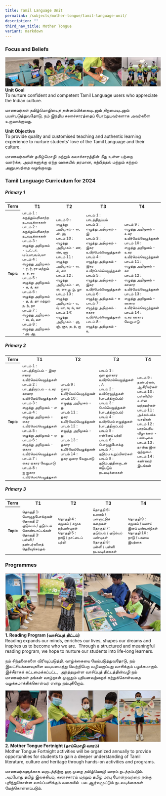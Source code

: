 ```yaml
---
title: Tamil Language Unit
permalink: /subjects/mother-tongue/tamil-language-unit/
description: ""
third_nav_title: Mother Tongue
variant: markdown
---
```

### Focus and Beliefs

![intro](/images/mt-tl-1.png)
**Unit Goal** <br>
To nurture confident and competent Tamil Language users who appreciate the Indian culture.

மாணவர்கள் தமிழ்மொழியைத் தன்னம்பிக்கையுடனும் திறமையுடனும் பயன்படுத்துவதோடு,&nbsp;நம் இந்திய கலாச்சாரத்தைப் போற்றுபவர்களாக அவர்களை உருவாக்குவது.

**Unit Objective** <br>
To provide quality and customised teaching and authentic learning experience to nurture students’ love of the Tamil Language and their culture.

மாணவர்களின் தமிழ்மொழி மற்றும் கலாச்சாரத்தின் மீது உள்ள பற்றை வளர்க்க,&nbsp;அவர்களுக்கு ஏற்ற வகையில் தரமான,&nbsp;கற்பித்தல் மற்றும் கற்றல் அனுபவத்தை வழங்குவது.&nbsp;&nbsp;

### Tamil Language Curriculum for 2024
##### Primary 1
<table>
	<tbody>
	<tr>
		<th width="8%" style="text-align: center">Term</th>
		<th width="23%" style="text-align: center">T1</th>
		<th width="23%" style="text-align: center">T2</th>
		<th width="23%" style="text-align: center">T3</th>
		<th width="23%" style="text-align: center">T4</th>
	</tr>
	<tr height="65px" style="font-size:12px">
		<th width="8%" style="text-align: center">Topic</th>
		<td width="23%" style="text-align: left">
பாடம் 1 : <br>கருத்துப்பரிமாற்ற நடவடிக்கைகள்<br>
பாடம் 2 : <br>கருத்துப்பரிமாற்ற நடவடிக்கைகள்<br>
பாடம் 3 : <br>எழுத்து அறிமுகம் - ட,ட்,டா, ப,ப்,பா,ம,ம்,மா<br>
பாடம் 4 : <br>எழுத்து அறிமுகம் - ர, ர், ரா மற்றும் ச, ச், சா<br>
பாடம் 5 : <br>எழுத்து அறிமுகம் - க, க், கா<br>
பாடம் 6 : <br>எழுத்து அறிமுகம் - த, த், தா மற்றும் ந, ந், நா<br>
பாடம் 7 : <br>எழுத்து அறிமுகம் - வ, வ், வா<br>
பாடம் 8 : <br>எழுத்து அறிமுகம் -அ, ஆ<br>
		</td>
		<td width="23%" style="text-align: left">
பாடம் 9 : <br>எழுத்து அறிமுகம் - ன, ன், னா<br>
பாடம் 10 : <br>எழுத்து அறிமுகம் - ண, ண், ணா<br>
பாடம் 11 : <br>எழுத்து அறிமுகம் - ல, ல், லா<br>
பாடம் 12 : <br>எழுத்து அறிமுகம் - ள, ள், ளா,ழ, ழ், ழா<br>
பாடம் 13 : <br>எழுத்து அறிமுகம் - ய, ய், யா, ங, ங், ஙா<br>
பாடம் 14: <br>எழுத்து அறிமுகம் - ஞ, ஞ், ஞா, ற, ற், றா
		</td>
		<td width="23%" style="text-align: left">
பாடம் 1 : <br>பாடத்திருப்பம்<br>
பாடம் 2 : <br>எழுத்து அறிமுகம் - இ<br>
பாடம் 3 : <br>எழுத்து அறிமுகம் - இகர உயிர்மெய்யெழுத்துகள்<br>
பாடம் 4 : <br>எழுத்து அறிமுகம் - இகர உயிர்மெய்யெழுத்துகள்<br>
பாடம் 5 : <br>எழுத்து அறிமுகம் - இகர உயிர்மெய்யெழுத்துகள்<br>
பாடம் 6 : <br>எழுத்து அறிமுகம் - ஈ<br>
பாடம் 7 : <br>எழுத்து அறிமுகம் - ஈகார உயிர்மெய்யெழுத்துகள்<br>
பாடம் 8 : <br>எழுத்து அறிமுகம் - உ 		</td>
		<td width="23%" style="text-align: left">
பாடம் 9 : <br>எழுத்து அறிமுகம் - உகர உயிர்மெய்யெழுத்துகள்<br>
பாடம் 10 : <br>எழுத்து அறிமுகம் - உகர உயிர்மெய்யெழுத்துகள்<br>
பாடம் 11 : <br>எழுத்து அறிமுகம் - ஊ<br>
பாடம் 12 : <br>எழுத்து அறிமுகம் - ஊகார உயிர்மெய்யெழுத்துகள்<br>
பாடம் 13 : <br>எழுத்து அறிமுகம் - ஊகார உயிர்மெய்யெழுத்துகள்<br>
பாடம் 14 : <br>உகர ஊகார வேறுபாடு 
		</td>
	</tr>
	<tr>
	</tr>
</tbody>
</table>

##### Primary 2
<table>
	<tbody>
	<tr>
		<th width="8%" style="text-align: center">Term</th>
		<th width="23%" style="text-align: center">T1</th>
		<th width="23%" style="text-align: center">T2</th>
		<th width="23%" style="text-align: center">T3</th>
		<th width="23%" style="text-align: center">T4</th>
	</tr>
	<tr height="65px" style="font-size:12px">
		<th width="8%" style="text-align: center">Topic</th>
		<td width="23%" style="text-align: left">
பாடம் 1 : <br>பாடத்திருப்பம் - இகர ஈகார உயிர்மெய்யெழுத்துகள்<br>
பாடம் 2 : <br>பாடத்திருப்பம் - உகர ஊகார உயிர்மெய்யெழுத்துகள்<br>
பாடம் 3 : <br>எழுத்து அறிமுகம் - எ<br>
பாடம் 4 : <br>எழுத்து அறிமுகம் - எகர உயிர்மெய்யெழுத்துகள் <br>
பாடம் 5 : <br>எழுத்து அறிமுகம் - ஏ<br>
பாடம் 6 : <br>எழுத்து அறிமுகம் - ஏகார உயிர்மெய்யெழுத்துகள்<br>
பாடம் 7 : <br>எகர ஏகார வேறுபாடு<br>
பாடம் 8 : <br>ஐ ஐகார உயிர்மெய்யெழுத்துகள்
		</td>
		<td width="23%" style="text-align: left">
பாடம் 9 : <br>ஐகார உயிர்மெய்யெழுத்துகள்<br>
பாடம் 10 : <br>எழுத்து அறிமுகம் - ஒ <br>
பாடம் 11 : <br>ஒகர உயிர்மெய்யெழுத்துகள்<br>
பாடம் 12 : <br>எழுத்து அறிமுகம் - ஓ <br>
பாடம் 13 : <br>ஓகார உயிர்மெய்யெழுத்துகள்<br>
பாடம் 14 : <br>ஒகர ஓகார வேறுபாடு
		</td>
		<td width="23%" style="text-align: left">
பாடம் 1 : <br>ஔ  ஔகார உயிர்மெய்யெழுத்துகள் , ஃ<br>
பாடம் 2 : <br>உயிரெழுத்துகள் (பாடத்திருப்பம்)<br>
பாடம் 3 : <br>மெய்யெழுத்துகள் (பாடத்திருப்பம்) <br>
பாடம் 4 : <br>உயிர்மெய் எழுத்துகள்  (பாடத்திருப்பம்)<br> 
பாடம் 5 :  <br>என்னைப் பற்றி<br>
பாடம் 6 : <br>பொழுதுபோக்கு<br>
பாடம் 7 : <br>குடும்ப உறுப்பினர்கள்<br>
பாடம் 8 : <br>குடும்பத்தினருடன் ஈடுபடும் நடவடிக்கைகள்
		</td>
		<td width="23%" style="text-align: left">
பாடம் 9 : <br>நண்பர்கள், ஆசிரியர்கள்<br>
பாடம் 10 : <br>பள்ளியில் உள்ள மற்றவர்கள்<br> 
பாடம் 11 : <br>அக்கம்பக்க வசதிகள்<br>
பாடம் 12 : <br>பாரம்பரிய விழாக்கள் - பண்டிகை<br>
பாடம் 13 : <br>நான்கு இன ஒற்றுமை<br>
பாடம் 14 : <br>கண்கவர் இடங்கள்
		</td>
	</tr>
	<tr>
	</tr>
</tbody>
</table>

##### Primary 3
<table>
	<tbody>
	<tr>
		<th width="8%" style="text-align: center">Term</th>
		<th width="23%" style="text-align: center">T1</th>
		<th width="23%" style="text-align: center">T2</th>
		<th width="23%" style="text-align: center">T3</th>
		<th width="23%" style="text-align: center">T4</th>
	</tr>
	<tr height="65px" style="font-size:12px">
		<th width="8%" style="text-align: center">Topic</th>
		<td width="23%" style="text-align: left">
தொகுதி 1: <br>பொழுதுபோக்குகள்<br>
தொகுதி 2: <br>குடும்பம் / குடும்பக் கொண்டாட்டங்கள்<br>
தொகுதி 3: <br>பள்ளி / நண்பர்களைத் தெரிவுசெய்தல்
		</td>
		<td width="23%" style="text-align: left">
தொகுதி 4 : <br>சமூகம் / சமூக நற்பண்புகள்<br>
தொகுதி 5 : <br>நாடு / நாட்டைப் பற்றி
		</td>
		<td width="23%" style="text-align: left">
தொகுதி 6: <br>உலகம் / பன்னாட்டுக் கதைகள்<br>
தொகுதி 7: <br>குடும்பம் / குடும்பப் பண்புகள்<br>
தொகுதி 8: <br>பள்ளி / பள்ளி நடவடிக்கைகள்
		</td>
		<td width="23%" style="text-align: left">
தொகுதி 9 : <br>சமூகம் / மலாய் இனப் பண்பாடுகள்<br>
தொகுதி 10 : <br>நாடு / பசுமை இயற்கை		</td>
	</tr>
	<tr>
	</tr>
</tbody>
</table>

### Programmes

![reading programme](/images/mt-tl-2.png)
**1\. Reading Program (வாசிப்புத் திட்டம்)** <br>
Reading expands our minds, enriches our lives, shapes our dreams&nbsp;and inspires us to become who we are.&nbsp; Through a structured and meaningful reading program, we hope to nurture our students into life-long learners.

நம் சிந்தனைகளை விரிவுப்படுத்தி,&nbsp;வாழ்க்கையை மேம்படுத்துவதோடு,&nbsp;நம் இலட்சியக்கனவுகளை வடிவமைத்து வெற்றிபெற வழிவகுப்பது வாசிக்கும் பழக்கமாகும். இச்சீராகக் கட்டமைக்கப்பட்ட,&nbsp; அர்த்தமுள்ள வாசிப்புத் திட்டத்தின்வழி நம் மாணவர்கள் தங்கள் வாழ்நாள் முழுதும் புதியனவற்றைக் கற்றுக்கொள்வதை வழக்கமாக்கிக்கொள்வர் என்று நம்புகிறோம். &nbsp;&nbsp;&nbsp;

![MT fortnight](/images/mt-tl-3.png)
**2\. Mother Tongue Fortnight (தாய்மொழி&nbsp;வாரம்)** <br>
Mother Tongue Fortnight activities will be organized annually to provide opportunities for students to gain a deeper understanding of Tamil literature, culture and heritage through hands-on activities and programs.

மாணவர்களுக்காக வருடத்திற்கு ஒரு முறை தமிழ்மொழி வாரம் நடத்தப்படும். அப்போது தமிழ் இலக்கியம்,&nbsp;கலாச்சாரம் மற்றும் தமிழ் மரபு போன்றவற்றை நன்கு புரிந்துகொள்ள வாய்ப்பளிக்கும் வகையில்&nbsp; பல ஆர்வமூட்டும் நடவடிக்கைகள் மேற்கொள்ளப்படும்.